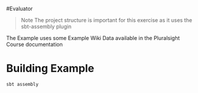 #Evaluator

> Note The project structure is important for this exercise as it uses the sbt-assembly plugin

The Example uses some Example Wiki Data available in the Pluralsight Course documentation


# Building Example

```
sbt assembly
```
